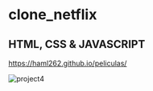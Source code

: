 # clone_netflix

## HTML, CSS & JAVASCRIPT

https://haml262.github.io/peliculas/

![project4](https://github.com/haml262/clone_netflix/assets/137370501/f7cc38a9-43dc-4c23-8136-e890f42d6ab4)
